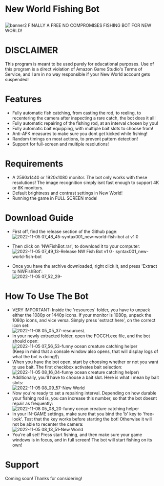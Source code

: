# New World Fishing Bot</p>
![banner2](https://user-images.githubusercontent.com/71074471/200469581-ad42ac61-a995-4d75-95db-c2b8c8592cb9.png)
FINALLY A FREE NO COMPROMISES FISHING BOT FOR NEW WORLD!

# DISCLAIMER
This program is meant to be used purely for educational purposes. Use of this program is a direct violation of Amazon Game Studio's Terms of Service, and I am in no way responsible if your New World account gets suspended!

# Features
* Fully automatic fish catching, from casting the rod, to reeling, to recentering the camera after inspecting a rare catch, the bot does it all!
* Fully automatic repairing of the fishing rod, at an interval chosen by you!
* Fully automatic bait equipping, with multiple bait slots to choose from!
* Anti-AFK measures to make sure you dont get kicked while fishing!
* Random timings on most actions, to prevent pattern detection!
* Support for full-screen and multiple resolutions!

# Requirements
* A 2560x1440 or 1920x1080 monitor. The bot only works with these resolutions! The image recognition simply isnt fast enough to support 4K or 8K monitors.
* Default brightness and contrast settings in New World!
* Running the game in FULL SCREEN mode!

# Download Guide
* First off, find the release section of the Github page:\
![2022-11-05 07_48_45-syntax001_new-world-fish-bot at v1 0](https://user-images.githubusercontent.com/71074471/200471296-7c829b99-5de5-429d-bf5e-5ae9fce74639.png)

* Then click on 'NWFishBot.rar', to download it to your computer:\
![2022-11-05 07_49_13-Release NW Fish Bot v1 0 · syntax001_new-world-fish-bot](https://user-images.githubusercontent.com/71074471/200471322-186736cd-e47e-4c21-95b9-8c2fdb4a052f.png)

* Once you have the archive downloaded, right click it, and press 'Extract to NWFishBot':\
![2022-11-05 07_52_29-](https://user-images.githubusercontent.com/71074471/200471441-1a79d38d-237c-4e8e-9504-8366ef73dfa0.png)

# How To Use The Bot
* VERY IMPORTANT: Inside the 'resources' folder, you have to unpack either the 1080p or 1440p icons. If your monitor is 1080p, unpack the 1080p icons, and vice versa. Simply press 'extract here', on the correct icon set:\
![2022-11-08 05_05_37-resources](https://user-images.githubusercontent.com/71074471/200472807-9ad5f0ac-2815-4891-85e1-bebc4e534689.png)\
* In your newly extracted folder, open the FOCCH.exe file, and the bot should open:\
![2022-11-05 07_56_53-funny ocean creature catching helper](https://user-images.githubusercontent.com/71074471/200471643-20e84ed4-1133-498b-9c57-72c018316f7b.png)\
(Keep in mind that a console window also opens, that will display logs of what the bot is doing!)\
* When you have the bot open, start by choosing whether or not you want to use bait. The first checkbox activates bait selection:\
![2022-11-05 08_16_04-funny ocean creature catching helper](https://user-images.githubusercontent.com/71074471/200472408-b70bab3a-372a-4b5a-9edd-5935e3ba781c.png)\
* Additionally, you'll have to choose a bait slot. Here is what i mean by bait slots:\
![2022-11-05 08_09_57-New World](https://user-images.githubusercontent.com/71074471/200472312-d45f17d9-2a6e-4241-937c-cfba55b17a04.png)
* Now you're ready to set a repairing interval. Depending on how durable your fishing rod is, you can increase this number, so that the bot doesnt repair as frequently:\
![2022-11-08 05_08_20-funny ocean creature catching helper](https://user-images.githubusercontent.com/71074471/200473037-29470f6b-af3d-42c2-9b86-938c70b62f88.png)
* In your IN-GAME settings, make sure that you bind the 'b' key to 'free-look'. Test that the key works before starting the bot! Otherwise it will not be able to recenter the camera:\
![2022-11-05 08_13_51-New World](https://user-images.githubusercontent.com/71074471/200473427-6da33171-930d-4f19-b0fa-984661c997b2.png)
* You're all set! Press start fishing, and then make sure your game windows is in focus, and in full screen! The bot will start fishing on its own!

# Support
Coming soon! Thanks for considering!
